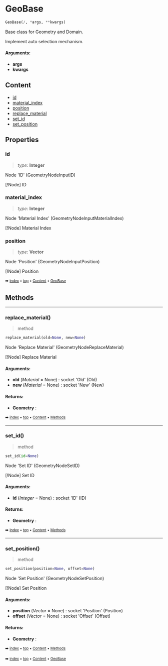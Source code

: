 # GeoBase

``` python
GeoBase(/, *args, **kwargs)
```

Base class for Geometry and Domain.

Implement auto selection mechanism.

#### Arguments:
- **args**
- **kwargs**

## Content

- [id](geono-geome-geobase.md#id)
- [material_index](geono-geome-geobase.md#material_index)
- [position](geono-geome-geobase.md#position)
- [replace_material](geono-geome-geobase.md#replace_material)
- [set_id](geono-geome-geobase.md#set_id)
- [set_position](geono-geome-geobase.md#set_position)

## Properties



### id

> _type_: **Integer**
>

Node 'ID' (GeometryNodeInputID)

[!Node] ID

### material_index

> _type_: **Integer**
>

Node 'Material Index' (GeometryNodeInputMaterialIndex)

[!Node] Material Index

### position

> _type_: **Vector**
>

Node 'Position' (GeometryNodeInputPosition)

[!Node] Position

<sub>:arrow_right: [index](index.md) :black_small_square: [top](#geobase) :black_small_square: [Content](#content) :black_small_square: [GeoBase](geono-geome-geobase.md)</sub>

## Methods



----------
### replace_material()

> method

``` python
replace_material(old=None, new=None)
```

Node 'Replace Material' (GeometryNodeReplaceMaterial)

[!Node] Replace Material

#### Arguments:
- **old** (_Material_ = None) : socket 'Old' (Old)
- **new** (_Material_ = None) : socket 'New' (New)



#### Returns:
- **Geometry** :

<sub>:arrow_right: [index](index.md) :black_small_square: [top](#geobase) :black_small_square: [Content](#content) :black_small_square: [Methods](geono-geome-geobase.md#methods)</sub>

----------
### set_id()

> method

``` python
set_id(id=None)
```

Node 'Set ID' (GeometryNodeSetID)

[!Node] Set ID

#### Arguments:
- **id** (_Integer_ = None) : socket 'ID' (ID)



#### Returns:
- **Geometry** :

<sub>:arrow_right: [index](index.md) :black_small_square: [top](#geobase) :black_small_square: [Content](#content) :black_small_square: [Methods](geono-geome-geobase.md#methods)</sub>

----------
### set_position()

> method

``` python
set_position(position=None, offset=None)
```

Node 'Set Position' (GeometryNodeSetPosition)

[!Node] Set Position

#### Arguments:
- **position** (_Vector_ = None) : socket 'Position' (Position)
- **offset** (_Vector_ = None) : socket 'Offset' (Offset)



#### Returns:
- **Geometry** :

<sub>:arrow_right: [index](index.md) :black_small_square: [top](#geobase) :black_small_square: [Content](#content) :black_small_square: [Methods](geono-geome-geobase.md#methods)</sub>

<sub>:arrow_right: [index](index.md) :black_small_square: [top](#geobase) :black_small_square: [Content](#content) :black_small_square: [GeoBase](geono-geome-geobase.md)</sub>